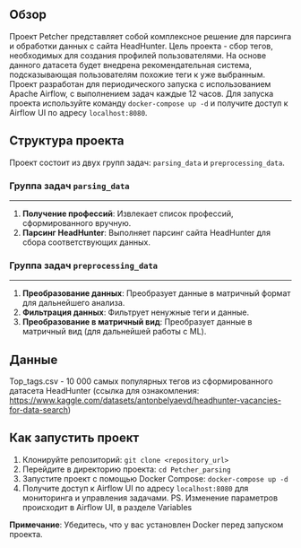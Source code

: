**Обзор**
-----------

Проект Petcher представляет собой комплексное решение для парсинга и обработки данных с сайта HeadHunter. Цель проекта - сбор тегов, необходимых для создания профилей пользователями. На основе данного датасета будет внедрена рекомендательная система, подсказывающая пользователям похожие теги к уже выбранным.
Проект разработан для периодического запуска с использованием Apache Airflow, с выполнением задач каждые 12 часов. Для запуска проекта используйте команду `docker-compose up -d` и получите доступ к Airflow UI по адресу `localhost:8080`.

**Структура проекта**
-------------------

Проект состоит из двух групп задач: `parsing_data` и `preprocessing_data`.

### Группа задач `parsing_data`
-----------------------------

1. **Получение профессий**: Извлекает список профессий, сформированного вручную.
2. **Парсинг HeadHunter**: Выполняет парсинг сайта HeadHunter для сбора соответствующих данных.

### Группа задач `preprocessing_data`
--------------------------------

1. **Преобразование данных**: Преобразует данные в матричный формат для дальнейшего анализа.
2. **Фильтрация данных**: Фильтрует ненужные теги и данные.
3. **Преобразование в матричный вид**: Преобразует данные в матричный вид (для дальнейшей работы с ML).

**Данные**
-------------------
Top_tags.csv - 10 000 самых популярных тегов из сформированного датасета HeadHunter (ссылка для ознакомления: https://www.kaggle.com/datasets/antonbelyaevd/headhunter-vacancies-for-data-search)


**Как запустить проект**
-------------------------

1. Клонируйте репозиторий: `git clone <repository_url>`
2. Перейдите в директорию проекта: `cd Petcher_parsing`
3. Запустите проект с помощью Docker Compose: `docker-compose up -d`
4. Получите доступ к Airflow UI по адресу `localhost:8080` для мониторинга и управления задачами.
PS. Изменение параметров происходит в Airflow UI, в разделе Variables

**Примечание**: Убедитесь, что у вас установлен Docker перед запуском проекта.
